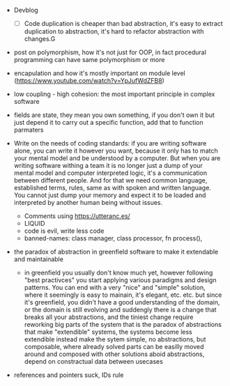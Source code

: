 
- Devblog
	- [ ] Code duplication is cheaper than bad abstraction, it's easy to extract duplication to abstraction, it's hard to refactor abstraction with changes.G



 - post on polymorphism, how it's not just for OOP, in fact procedural programming can have same polymorphism or more
 - encapulation and how it's mostly important on module level (https://www.youtube.com/watch?v=YpJufWdZFB8)
 - low coupling - high cohesion: the most important principle in complex software
 - fields are state, they mean you own something, if you don't own it but just depend it to carry out a specific function, add that to function parmaters
 - Write on the needs of coding standards: if you are writing software alone, you can write it however you want, because it only has to match your mental model and be understood by a computer. But when you are writing software withing a team it is no longer just a dump of your mental model and computer interpreted logic, it's a communication between different people. And for that we need common language, established terms, rules, same as with spoken and written language. You cannot just dump your memory and expect it to be loaded and interpreted by another human being without issues.
    
   - Comments using https://utteranc.es/
   - LIQUID
   - code is evil, write less code
   - banned-names: class manager, class processor, fn process(),


- the paradox of abstraction in greenfield software to make it extendable and maintainable
    - in greenfield you usually don't know much yet, however following "best practivces" you start applying various paradigms and design patterns. You can end with a very "nice" and "simple" solution, where it seemingly is easy to mainain, it's elegant, etc. etc.
    but since it's greenfield, you didn't have a good understanding of the domain, or the domain is still evolving
    and suddengly there is a change that breaks all your abstractions, and the tiniest change require reworking big parts of the system
    that is the paradox of abstractions that make "extendible" systems, the systems become less extendible
    instead make the sytem simple, no abstractions, but composable, where already solved parts can be easilly moved around and composed with other solutions
    aboid abstractions, depend on constractual data between usecases


- references and pointers suck, IDs rule
